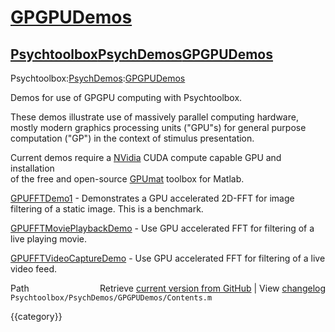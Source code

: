 # [GPGPUDemos](GPGPUDemos)
## [Psychtoolbox](Psychtoolbox)[PsychDemos](PsychDemos)[GPGPUDemos](GPGPUDemos)

Psychtoolbox:[PsychDemos](PsychDemos):[GPGPUDemos](GPGPUDemos)  
  
Demos for use of GPGPU computing with Psychtoolbox.  
  
These demos illustrate use of massively parallel computing hardware,  
mostly modern graphics processing units ("GPU"s) for general purpose  
computation ("GP") in the context of stimulus presentation.  
  
Current demos require a [NVidia](NVidia) CUDA compute capable GPU and installation  
of the free and open-source [GPUmat](GPUmat) toolbox for Matlab.  
  
  
[GPUFFTDemo1](GPUFFTDemo1)             - Demonstrates a GPU accelerated 2D-FFT for image  
                          filtering of a static image. This is a benchmark.  
  
[GPUFFTMoviePlaybackDemo](GPUFFTMoviePlaybackDemo) - Use GPU accelerated FFT for filtering of a  
                          live playing movie.  
  
[GPUFFTVideoCaptureDemo](GPUFFTVideoCaptureDemo)  - Use GPU accelerated FFT for filtering of a live  
                          video feed.  
  




<div class="code_header" style="text-align:right;">
  <span style="float:left;">Path&nbsp;&nbsp;</span> <span class="counter">Retrieve <a href=
  "https://raw.github.com/Psychtoolbox-3/Psychtoolbox-3/beta/Psychtoolbox/PsychDemos/GPGPUDemos/Contents.m">current version from GitHub</a> | View <a href=
  "https://github.com/Psychtoolbox-3/Psychtoolbox-3/commits/beta/Psychtoolbox/PsychDemos/GPGPUDemos/Contents.m">changelog</a></span>
</div>
<div class="code">
  <code>Psychtoolbox/PsychDemos/GPGPUDemos/Contents.m</code>
</div>

{{category}}